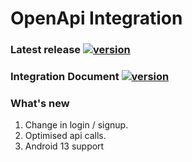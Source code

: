 # OpenApi Integration

### Latest release [![version](https://img.shields.io/badge/version-5.2-green)](https://mvnrepository.com/artifact/com.in-telligent.openapi/openapi)
### Integration Document [![version](https://img.shields.io/badge/version-1.46-blue)](https://github.com/in-telligent-openapi/openapi/blob/v1.46/OpenApi%20integration.md)
### What's new
 1. Change in login / signup.
 2. Optimised api calls.
 3. Android 13 support

